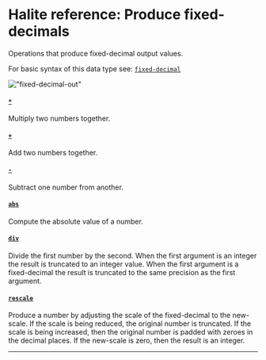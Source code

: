 <!---
  This markdown file was generated. Do not edit.
  -->

# Halite reference: Produce fixed-decimals

Operations that produce fixed-decimal output values.

For basic syntax of this data type see: [`fixed-decimal`](halite_basic-syntax-reference.md#fixed-decimal)

!["fixed-decimal-out"](./halite-bnf-diagrams/fixed-decimal-out.svg)

#### [`*`](halite_full-reference.md#_S)

Multiply two numbers together.

#### [`+`](halite_full-reference.md#_A)

Add two numbers together.

#### [`-`](halite_full-reference.md#-)

Subtract one number from another.

#### [`abs`](halite_full-reference.md#abs)

Compute the absolute value of a number.

#### [`div`](halite_full-reference.md#div)

Divide the first number by the second. When the first argument is an integer the result is truncated to an integer value. When the first argument is a fixed-decimal the result is truncated to the same precision as the first argument.

#### [`rescale`](halite_full-reference.md#rescale)

Produce a number by adjusting the scale of the fixed-decimal to the new-scale. If the scale is being reduced, the original number is truncated. If the scale is being increased, then the original number is padded with zeroes in the decimal places. If the new-scale is zero, then the result is an integer.

---
